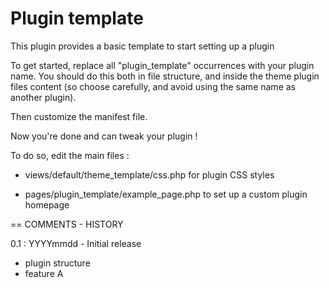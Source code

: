 # Plugin template

This plugin provides a basic template to start setting up a plugin

To get started, replace all "plugin_template" occurrences with your plugin name. You should do this both in file structure, and inside the theme plugin files content (so choose carefully, and avoid using the same name as another plugin).

Then customize the manifest file.

Now you're done and can tweak your plugin !

To do so, edit the main files :
- views/default/theme_template/css.php for plugin CSS styles

- pages/plugin_template/example_page.php to set up a custom plugin homepage


== COMMENTS - HISTORY

0.1 : YYYYmmdd - Initial release
 - plugin structure
 - feature A

